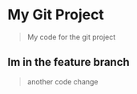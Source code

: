 # My Git Project 

> My code for the git project 

## Im in the feature branch 

> another code change 
